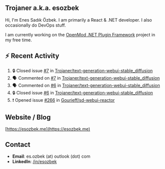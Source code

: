 ##  Trojaner a.k.a. esozbek
Hi, I'm Enes Sadık Özbek. I am primarily a React & .NET developer. I also occasionally do DevOps stuff.

I am currently working on the [OpenMod .NET Plugin Framework](https://github.com/openmod/openmod) project in my free time. 

## :zap: Recent Activity

<!--START_SECTION:activity-->
1. 🔒 Closed issue [#7](https://github.com/Trojaner/text-generation-webui-stable_diffusion/issues/7) in [Trojaner/text-generation-webui-stable_diffusion](https://github.com/Trojaner/text-generation-webui-stable_diffusion)
2. 🗣 Commented on [#7](https://github.com/Trojaner/text-generation-webui-stable_diffusion/issues/7#issuecomment-1859285600) in [Trojaner/text-generation-webui-stable_diffusion](https://github.com/Trojaner/text-generation-webui-stable_diffusion)
3. 🗣 Commented on [#6](https://github.com/Trojaner/text-generation-webui-stable_diffusion/issues/6#issuecomment-1859285461) in [Trojaner/text-generation-webui-stable_diffusion](https://github.com/Trojaner/text-generation-webui-stable_diffusion)
4. 🔒 Closed issue [#6](https://github.com/Trojaner/text-generation-webui-stable_diffusion/issues/6) in [Trojaner/text-generation-webui-stable_diffusion](https://github.com/Trojaner/text-generation-webui-stable_diffusion)
5. ❗ Opened issue [#266](https://github.com/Gourieff/sd-webui-reactor/issues/266) in [Gourieff/sd-webui-reactor](https://github.com/Gourieff/sd-webui-reactor)
<!--END_SECTION:activity-->

## Website / Blog
[https://esozbek.me](https://esozbek.me)

## Contact
- **Email**: es.ozbek (at) outlook (dot) com
- **LinkedIn**: [/in/esozbek](https://linkedin.com/in/esozbek)
